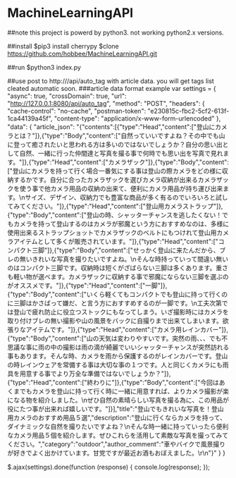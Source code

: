 # MachineLearningAPI

##note
this project is powerd by python3.
not working python2.x versions.

##install
$pip3 install cherrypy
$clone https://github.com/hobbee/MachineLearningAPI.git

##run
$python3 index.py

##use
post to http://<domain>/api/auto_tag with article data.
you will get tags list cleated automatic soon.
###article data format example
var settings = { 
  "async": true, 
  "crossDomain": true, 
  "url": "http://127.0.0.1:8080/api/auto_tag", 
  "method": "POST", 
  "headers": { 
    "cache-control": "no-cache", 
    "postman-token": "e230815c-fbc2-5cf2-613f-1ca44139a45f", 
    "content-type": "application/x-www-form-urlencoded" 
  }, 
  "data": { 
    "article_json": "{\"contents\":[{\"type\":\"Head\",\"content\":[\"登山にカメラとは？\"]},{\"type\":\"Body\",\"content\":[\"自然っていいですよね？その中でも山に登って癒されたいと思われる方は多いのではないでしょうか？自分の思い出として自然、一緒に行った仲間達と写真を撮る事で何時でも思い出を写真で見れます。\"]},{\"type\":\"Head\",\"content\":[\"カメラザック\"]},{\"type\":\"Body\",\"content\":[\"登山にカメラを持って行く場合一番気にする事は登山の際カメラをどの様に収納するかです。自分に合ったカメラザックを選びカメラ収納が出来るカメラザックを使う事で他カメラ用品の収納の出来て、便利にカメラ用品が持ち運び出来ます。\\nサイズ、デザイン、収納力でも豊富な商品が多く有るのでいろいろと試してみてください。\"]},{\"type\":\"Head\",\"content\":[\"登山用カメラストラップ\"]},{\"type\":\"Body\",\"content\":[\"登山の時、シャッターチャンスを逃したくない！でもカメラを持って登山するのはカメラが邪魔という方におすすめなのは、多様に使用出来るストラップショットでカメラザックのベルトにもつけれて登山用カメラアイテムとして多くが販売されています。\"]},{\"type\":\"Head\",\"content\":[\"コンパクト三脚\"]},{\"type\":\"Body\",\"content\":[\"せっかく登山に来たんだから、ブレの無いきれいな写真を撮りたいですよね。\\nそんな時持っていって間違い無いのはコンパクト三脚です。収納時は短くがざばらない三脚は多くあります。重さも軽い物が選べます。カメラザックに収納する事で邪魔にならない三脚を選ぶのがオススメです。\"]},{\"type\":\"Head\",\"content\":[\"一脚\"]},{\"type\":\"Body\",\"content\":[\"いくら軽くてもコンパクトでも登山に持って行くのに三脚はかさばって嫌だ、と言う方におすすめするのが一脚です。\\n工夫次第では登山で疲れ防止に役立つストックにもなってしまう。いざ撮影時にはカメラを取り付けブレの無い撮影や山の風景をバックに自撮りまで出来てしまいます。欲張りなアイテムです。\"]},{\"type\":\"Head\",\"content\":[\"カメラ用レインカバー\"]},{\"type\":\"Body\",\"content\":[\"山の天気は変わりやすいです。突然の雨、、、でも不思議な事に雨の中の撮影は雨の滴が綺麗でいいシャッターチャンスが突然訪れる事もあります。そんな時、カメラを雨から保護するのがレインカバーです。登山の時レインウェアを常備する事は大切な事の１つです。人と同じくカメラにも雨具を用意する事でより万全な準備ではないでしょうか？\"]},{\"type\":\"Head\",\"content\":[\"終わりに\"]},{\"type\":\"Body\",\"content\":[\"今回はあくまでもカメラを登山に持って行く時に一緒に用意すれば、よりカメラ撮影が楽になる物を紹介しました。\\nぜひ自然の素晴らしい写真を撮る為に、この用品が役にたつ事が出来れば嬉しいです。\"]}],\"title\":\"登山でもきれいな写真を！登山用カメラのおすすめ用品５選\",\"description\":\"登山に行くならカメラを持って、ダイナミックな自然を撮りたいですよね？\\nそんな時一緒に持っていったら便利なカメラ用品５個を紹介します。ぜひこれらを活用して素敵な写真を撮ってみてください。\",\"category\":\"outdoor\",\"author_comment\":\"車やバイクで風景撮りが好きでよく出かけています。甘党ですが最近お酒もおぼえました。\\r\\n\"}" 
  } 
} 

$.ajax(settings).done(function (response) { 
  console.log(response); 
}); 

